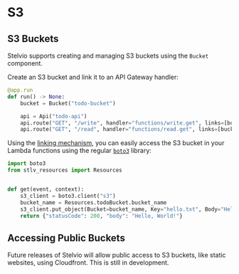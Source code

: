 # S3

## S3 Buckets

Stelvio supports creating and managing S3 buckets using the `Bucket` component.

Create an S3 bucket and link it to an API Gateway handler:

```python
@app.run
def run() -> None:
    bucket = Bucket("todo-bucket")

    api = Api("todo-api")
    api.route("GET", "/write", handler="functions/write.get", links=[bucket])
    api.route("GET", "/read", handler="functions/read.get", links=[bucket])
```

Using the [linking mechanism](/guides/linking), you can easily access the S3 bucket in your Lambda functions using the regular [`boto3`](https://boto3.amazonaws.com/v) library:

```python
import boto3
from stlv_resources import Resources


def get(event, context):
    s3_client = boto3.client("s3")
    bucket_name = Resources.todoBucket.bucket_name
    s3_client.put_object(Bucket=bucket_name, Key="hello.txt", Body="Hello, World!")
    return {"statusCode": 200, "body": "Hello, World!"}
```

## Accessing Public Buckets

Future releases of Stelvio will allow public access to S3 buckets, like static websites, using Cloudfront. This is still in development.